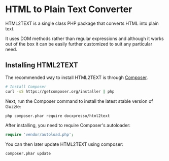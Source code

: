 HTML to Plain Text Converter
============================
HTML2TEXT is a single class PHP package that converts HTML into plain text.

It uses DOM methods rather than regular expressions and although it works out of
the box it can be easily further customized to suit any particular need.

## Installing HTML2TEXT

The recommended way to install HTML2TEXT is through
[Composer](http://getcomposer.org).

```bash
# Install Composer
curl -sS https://getcomposer.org/installer | php
```

Next, run the Composer command to install the latest stable version of Guzzle:

```bash
php composer.phar require docxpresso/html2text
```

After installing, you need to require Composer's autoloader:

```php
require 'vendor/autoload.php';
```

You can then later update HTML2TEXT using composer:

 ```bash
composer.phar update
 ```

